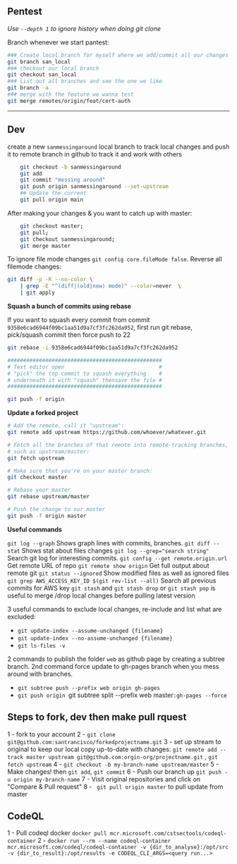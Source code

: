 ## Pentest

*Use `--depth 1` to ignore history when doing git clone*

Branch whenever we start pantest:

```bash
### Create local branch for myself where we add/commit all our changes
git branch san_local
### checkout our local branch
git checkout san_local
### List out all branches and see the one we like
git branch -a
### merge with the feature we wanna test
git merge remotes/origin/feat/cert-auth
```

----------

## Dev

create a new `sanmessingaround` local branch to track local changes and push it to remote branch in github to track it and work with others

```bash
    git checkout -b sanmessingaround
    git add 
    git commit "messing around"
    git push origin sanmessingaround --set-upstream
    ## Update the current 
    git pull origin main
```

After making your changes & you want to catch up with master:

```bash
    git checkout master; 
    git pull; 
    git checkout sanmessingaround; 
    git merge master
```


To ignore file mode changes `git config core.fileMode false`. Reverse all filemode changes:

```bash
git diff -p -R --no-color \
    | grep -E "^(diff|(old|new) mode)" --color=never  \
    | git apply
```

**Squash a bunch of commits using rebase**

If you want to squash every commit from commit `9358e6cad6944f09bc1aa51d9a7cf3fc262da952`, first run git rebase, pick/squash commit then force push to 22

```bash
git rebase -i 9358e6cad6944f09bc1aa51d9a7cf3fc262da952

#################################################
# Text editor open                              #
# "pick" the top commit to squash everything    #
# underneath it with "squash" thensave the file #
#################################################

git push -f origin
```

**Update a forked project**

```bash
# Add the remote, call it "upstream":
git remote add upstream https://github.com/whoever/whatever.git

# Fetch all the branches of that remote into remote-tracking branches,
# such as upstream/master:
git fetch upstream

# Make sure that you're on your master branch:
git checkout master

# Rebase your master
git rebase upstream/master

# Push the change to our master
git push -f origin master
```

**Useful commands**

`git log --graph` Shows graph lines with commits, branches.
`git diff --stat` Shows stat about files changes
`git log --grep="search string"` Search git log for interesting commits.
`git config --get remote.origin.url` Get remote URL of repo
`git remote show origin` Get full output about remote git
`git status --ignored`  Show modified files as well as ignored files
`git grep AWS_ACCESS_KEY_ID $(git rev-list --all)` Search all previous commits for AWS key
`git stash` and `git stash drop` or `git stash pop` is useful to merge /drop local changes before pulling latest version

3 useful commands to exclude local changes, re-include and list what are excluded:

 - `git update-index --assume-unchanged {filename}`
 - `git update-index --no-assume-unchanged {filename}`
 - `git ls-files -v`

2 commands to publish the folder `web` as github page by creating a subtree branch. 2nd command force update to gh-pages branch when you mess around with branches.

 - `git subtree push --prefix web origin gh-pages`
 - `git push origin `git subtree split --prefix web master`:gh-pages --force`

 ## Steps to fork, dev then make pull rquest

 1 - fork to your account
 2 - `git clone git@github.com:santrancisco/forkedprojectname.git`
 3 - set up stream to original to keep our local copy up-to-date with changes: `git remote add --track master upstream git@github.com:orgin-org/projectname.git` ,  `git fetch upstream`
 4 - `git checkout -b my-branch-name upstream/master`
 5 - Make changes! then `git add`, `git commit`
 6 - Push our branch up `git push -u origin my-branch-name`
 7 - Visit original repositories and click on "Compare & Pull request"
 8 - ` git pull origin master` to pull update from master

 ## CodeQL

 1 - Pull codeql docker `docker pull mcr.microsoft.com/cstsectools/codeql-container`
 2 - `docker run --rm --name codeql-container mcr.microsoft.com/codeql/codeql-container -v {dir_to_analyse}:/opt/src  -v {dir_to_result}:/opt/results -e CODEQL_CLI_ARGS=<query run...>`